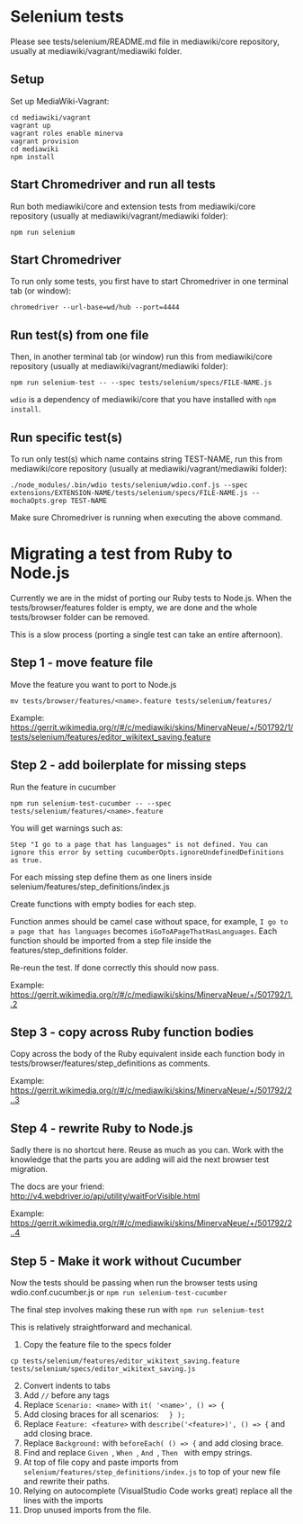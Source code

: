 # Selenium tests

Please see tests/selenium/README.md file in mediawiki/core repository, usually at mediawiki/vagrant/mediawiki folder.

## Setup

Set up MediaWiki-Vagrant:

    cd mediawiki/vagrant
    vagrant up
    vagrant roles enable minerva
    vagrant provision
    cd mediawiki
    npm install

## Start Chromedriver and run all tests

Run both mediawiki/core and extension tests from mediawiki/core repository (usually at mediawiki/vagrant/mediawiki folder):

    npm run selenium

## Start Chromedriver

To run only some tests, you first have to start Chromedriver in one terminal tab (or window):

    chromedriver --url-base=wd/hub --port=4444

## Run test(s) from one file

Then, in another terminal tab (or window) run this from mediawiki/core repository (usually at mediawiki/vagrant/mediawiki folder):

    npm run selenium-test -- --spec tests/selenium/specs/FILE-NAME.js

`wdio` is a dependency of mediawiki/core that you have installed with `npm install`.

## Run specific test(s)

To run only test(s) which name contains string TEST-NAME, run this from mediawiki/core repository (usually at mediawiki/vagrant/mediawiki folder):

    ./node_modules/.bin/wdio tests/selenium/wdio.conf.js --spec extensions/EXTENSION-NAME/tests/selenium/specs/FILE-NAME.js --mochaOpts.grep TEST-NAME

Make sure Chromedriver is running when executing the above command.

# Migrating a test from Ruby to Node.js

Currently we are in the midst of porting our Ruby tests to Node.js.
When the tests/browser/features folder is empty, we are done and the whole tests/browser folder can be removed.

This is a slow process (porting a single test can take an entire afternoon).

## Step 1 - move feature file
Move the feature you want to port to Node.js
```
mv tests/browser/features/<name>.feature tests/selenium/features/
```
Example: https://gerrit.wikimedia.org/r/#/c/mediawiki/skins/MinervaNeue/+/501792/1/tests/selenium/features/editor_wikitext_saving.feature

## Step 2 - add boilerplate for missing steps
Run the feature in cucumber
```
npm run selenium-test-cucumber -- --spec tests/selenium/features/<name>.feature
```

You will get warnings such as:
```
Step "I go to a page that has languages" is not defined. You can ignore this error by setting cucumberOpts.ignoreUndefinedDefinitions as true.
```

For each missing step define them as one liners inside selenium/features/step_definitions/index.js

Create functions with empty bodies for each step.

Function anmes should be camel case without space, for example, `I go to a page that has languages` becomes `iGoToAPageThatHasLanguages`. Each function should be imported from a step file inside the features/step_definitions folder.

Re-reun the test. If done correctly this should now pass.

Example: https://gerrit.wikimedia.org/r/#/c/mediawiki/skins/MinervaNeue/+/501792/1..2

## Step 3 - copy across Ruby function bodies

Copy across the body of the Ruby equivalent inside each function body in tests/browser/features/step_definitions as comments.

Example: https://gerrit.wikimedia.org/r/#/c/mediawiki/skins/MinervaNeue/+/501792/2..3

## Step 4 - rewrite Ruby to Node.js

Sadly there is no shortcut here. Reuse as much as you can. Work with the knowledge that the parts you are adding will aid the next browser test migration.

The docs are your friend: http://v4.webdriver.io/api/utility/waitForVisible.html

Example: https://gerrit.wikimedia.org/r/#/c/mediawiki/skins/MinervaNeue/+/501792/2..4

## Step 5 - Make it work without Cucumber

Now the tests should be passing when run the browser tests using wdio.conf.cucumber.js or `npm run selenium-test-cucumber`

The final step involves making these run with
`npm run selenium-test`

This is relatively straightforward and mechanical.

1) Copy the feature file to the specs folder
```
cp tests/selenium/features/editor_wikitext_saving.feature tests/selenium/specs/editor_wikitext_saving.js
```
2) Convert indents to tabs
3) Add `//` before any tags
4) Replace `Scenario: <name>` with `it( '<name>', () => {`
5) Add closing braces for all scenarios: `  } );`
6) Replace `Feature: <feature>` with `describe('<feature>)', () => {` and add closing brace.
7) Replace `Background:` with `beforeEach( () => {` and add closing brace.
8) Find and replace `Given `, `When `, `And `, `Then ` with empy strings.
9) At top of file copy and paste imports from `selenium/features/step_definitions/index.js` to top of your new file and rewrite their paths.
10) Relying on autocomplete (VisualStudio Code works great) replace all the lines with the imports
11) Drop unused imports from the file.
